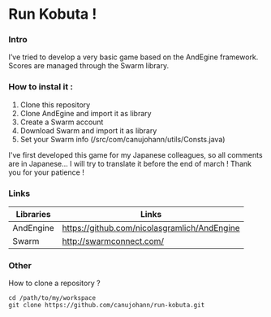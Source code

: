 Run Kobuta !
==========

### Intro

I’ve tried to develop a very basic game based on the AndEgine framework. Scores are managed through the Swarm library.

### How to instal it :

1. Clone this repository 
2. Clone AndEgine and import it as library 
3. Create a Swarm account 
4. Download Swarm and import it as library
5. Set your Swarm info (/src/com/canujohann/utils/Consts.java)

I've first developed this game for my Japanese colleagues, so all comments are in Japanese… I will try to translate it before the end of march ! Thank you for your patience !

### Links

Libraries  | Links
------------- | -------------
AndEngine  | https://github.com/nicolasgramlich/AndEngine
Swarm  |  http://swarmconnect.com/

### Other

How to clone a repository ?

```shell
cd /path/to/my/workspace
git clone https://github.com/canujohann/run-kobuta.git
```
